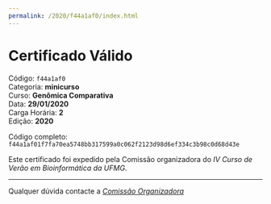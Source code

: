 ```yaml
---
permalink: /2020/f44a1af0/index.html
---
```


# Certificado Válido

Código: `f44a1af0`<br>
Categoria: **minicurso**<br>
Curso: **Genômica Comparativa**<br>
Data: **29/01/2020**<br>
Carga Horária: **2**<br>
Edição: **2020**<br>


Código completo: `f44a1af01f7fa70ea5748bb317599a0c062f2123d98d6ef334c3b98c0d68d43e`


Este certificado foi expedido pela Comissão organizadora do *IV Curso de Verão em Bioinformática da UFMG*.

----

Qualquer dúvida contacte a [_Comissão Organizadora_](<mailto:cursobioinfoufmg@gmail.com$subject=[Certificados]>)

